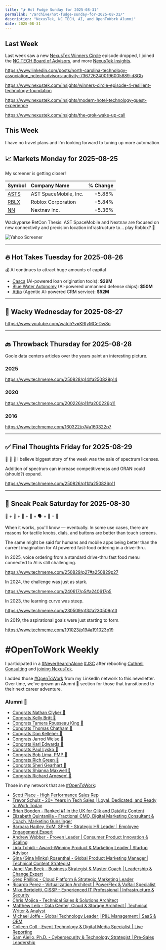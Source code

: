 ```yaml
---
title: "🌶️ Hot Fudge Sunday for 2025-08-31"
permalink: "/archive/hot-fudge-sunday-for-2025-08-31/"
description: "NexusTek, NC TECH, AI, and OpenToWork Alumni"
date: 2025-08-31
---
```


## Last Week

Last week saw a new [NexusTek Winners Circle](https://www.brighttalk.com/webcast/20887/651366) episode dropped, I joined the [NC TECH Board of Advisors](https://www.linkedin.com/posts/north-carolina-technology-association_nctechadvisors-activity-7367262400196005889-d8Gb), and more [NexusTek Insights](https://nexustek.com/insights/?utm_campaign=Blog%20Promotion&utm_source=email&utm_medium=newsletter&utm_term=nexustek&utm_content=jaycuthrell).

https://www.linkedin.com/posts/north-carolina-technology-association_nctechadvisors-activity-7367262400196005889-d8Gb

https://www.nexustek.com/insights/winners-circle-episode-4-resilient-technology-foundation

https://www.nexustek.com/insights/modern-hotel-technology-guest-experience

https://www.nexustek.com/insights/the-grok-wake-up-call

## This Week

I have no travel plans and I'm looking forward to tuning up more automation.

## 📈 Markets Monday for 2025-08-25
My screener is getting closer!

| Symbol | Company Name | % Change |
| :--- | :--- | ---: |
| [ASTS](https://www.google.com/finance/quote/ASTS:NASDAQ) | AST SpaceMobile, Inc. | +5.88% |
| [RBLX](https://www.google.com/finance/quote/RBLX:NYSE) | Roblox Corporation | +5.84% |
| [NN](https://www.google.com/finance/quote/NN:NASDAQ) | Nextnav Inc. | +5.36% |

Wackyparse RetCon Thesis: AST SpaceMobile and Nextnav are focused on new connectivity and precision location infrastructure to... play Roblox? 🤣

![Yahoo Screener](https://assets.buttondown.email/images/04c94c98-256c-4a1a-984e-0bb3edefece4.png?w=960&amp;fit=max)

---

## 🔥 Hot Takes Tuesday for 2025-08-26
💰 AI continues to attract huge amounts of capital

* [Casca](https://www.techmeme.com/250824/p7#a250824p7) (AI-powered loan origination tools): **$29M**
* [Blue Water Autonomy](https://www.techmeme.com/250826/p32#a250826p32) (AI-powered unmanned defense ships): **$50M**
* [Attio](https://www.techmeme.com/250826/p26#a250826p26) (Agentic AI-powered CRM service): **$52M**

---

## 🤪 Wacky Wednesday for 2025-08-27
https://www.youtube.com/watch?v=KRtyMCeDw8o

---

## 🔙 Throwback Thursday for 2025-08-28
Goole data centers articles over the years paint an interesting picture.

### 2025

https://www.techmeme.com/250828/p14#a250828p14

### 2020

https://www.techmeme.com/200226/p11#a200226p11

### 2016
 
https://www.techmeme.com/160322/p7#a160322p7

---

## ✅ Final Thoughts Friday for 2025-08-29
📶 🗼 🛜 I believe biggest story of the week was the sale of spectrum licenses. 

Addition of spectrum can increase competitiveness and ORAN could (should?) expand.

https://www.techmeme.com/250826/p11#a250826p11

---

## 🔮 Sneak Peak Saturday for 2025-08-30
🌮 + 🍔 + 🍟 + 🥤 + 🗣️ + 🤖 = 🤔

When it works, you'll know — eventually. In some use cases, there are reasons for tactile knobs, dials, and buttons are better than touch screens.

The same might be said for humans and mobile apps being better than the current imagination for AI powered fast-food ordering in a drive-thru.

In 2025, voice ordering from a standard drive-thru fast food menu connected to AI is still challenging.

https://www.techmeme.com/250829/p27#a250829p27

In 2024, the challenge was just as stark.

https://www.techmeme.com/240617/p5#a240617p5

In 2023, the learning curve was steep.

https://www.techmeme.com/230509/p13#a230509p13

In 2019, the aspirational goals were just starting to form.

https://www.techmeme.com/191023/p19#a191023p19

# #OpenToWork Weekly

I participated in a [#NeverSearchAlone](https://www.youtube.com/watch?v=OH3nzRdwYPA) [#JSC](https://www.phyl.org/jsc) after rebooting [Cuthrell Consulting](https://cuthrell.consulting) and [joining NexusTek](https://cuthrell.consulting/blog/jay-cuthrell-joins-nexustek/).

I added those [#OpenToWork](https://www.linkedin.com/search/results/content/?keywords=%23OpenToWork&origin=FACETED_SEARCH&postedBy=%5B%22first%22%5D&sid=TbC&sortBy=%22date_posted%22) from my LinkedIn network to this newsletter. Over time, we've grown an Alumni 🎉 section for those that transitioned to their next career adventure.

### Alumni 🎉

- [Congrats Nathan Clyker 🎉](https://www.linkedin.com/posts/activity-7366138435163607041-zOLE?utm_source=share&utm_medium=member_desktop&rcm=ACoAACk1T7oBu6QkP2p3bHgknv3R55ktER0dzqc)
- [Congrats Kelly Britt 🎉](https://www.linkedin.com/posts/activity-7351735768186306560-_6Ls?utm_source=share&utm_medium=member_desktop&rcm=ACoAACk1T7oBu6QkP2p3bHgknv3R55ktER0dzqc)
- [Congrats Tamera Rousseau King 🎉](https://www.linkedin.com/posts/activity-7343345962272120833-RNuK?utm_source=share&utm_medium=member_desktop&rcm=ACoAACk1T7oBu6QkP2p3bHgknv3R55ktER0dzqc)
- [Congrats Thomas Chatham 🎉](https://www.linkedin.com/in/thomaschatham/)
- [Congrats Dan Kelleher 🎉](https://www.linkedin.com/in/kelleherdan/)
- [Congrats Jarrod Weise 🎉](https://www.linkedin.com/posts/jarrodweise_thechargeahead-electricvehicles-innovation-activity-7325543362621509632-t5Oy?utm_source=share&utm_medium=member_desktop&rcm=ACoAACk1T7oBu6QkP2p3bHgknv3R55ktER0dzqc)
- [Congrats Karl Edwards 🎉](https://www.linkedin.com/posts/edwardskarl_im-happy-to-share-that-im-starting-a-new-activity-7323502970120138752-SLA-?utm_source=share&utm_medium=member_desktop&rcm=ACoAACk1T7oBu6QkP2p3bHgknv3R55ktER0dzqc)
- [Congrats Paul Lysko 🎉](https://www.linkedin.com/posts/paullysko_hellyeah-activity-7315070360708603905-ZDc_?utm_source=share&utm_medium=member_desktop&rcm=ACoAACk1T7oBu6QkP2p3bHgknv3R55ktER0dzqc)
- [Congrats Bob Lima, PMP 🎉](https://www.linkedin.com/posts/limarobert_im-happy-to-share-that-im-starting-a-new-activity-7315167863147769856-Tsk-?utm_source=share&utm_medium=member_desktop&rcm=ACoAACk1T7oBu6QkP2p3bHgknv3R55ktER0dzqc)
- [Congrats Rich Green 🎉](https://www.linkedin.com/posts/rich-green-5304804_im-happy-to-share-that-im-starting-a-new-activity-7312272227184324608-HmZN?utm_source=share&utm_medium=member_desktop&rcm=ACoAACk1T7oBu6QkP2p3bHgknv3R55ktER0dzqc)
- [Congrats Sheri Gearhart 🎉](https://www.linkedin.com/posts/sheri-gearhart_im-happy-to-share-that-im-starting-a-new-activity-7314986352909983745-VKzo?utm_source=share&utm_medium=member_desktop&rcm=ACoAACk1T7oBu6QkP2p3bHgknv3R55ktER0dzqc)
- [Congrats Shianna Maxwell 🎉](https://www.linkedin.com/posts/shiannamaxwell_im-happy-to-share-that-im-starting-a-new-activity-7302404919678902272-FHRz?utm_source=share&utm_medium=member_desktop&rcm=ACoAACk1T7oBu6QkP2p3bHgknv3R55ktER0dzqc)
- [Congrats Richard Arnesen! 🎉](https://www.linkedin.com/posts/richard-arnesen_im-happy-to-share-that-im-starting-a-new-activity-7290099022084616192-QjYm?utm_source=share&utm_medium=member_desktop)

Those in my network that are [#OpenToWork](https://www.linkedin.com/search/results/content/?keywords=%23OpenToWork&origin=FACETED_SEARCH&postedBy=%5B%22first%22%5D&sid=TbC&sortBy=%22date_posted%22):

- [Scott Place - High Performance Sales Rep](https://www.linkedin.com/in/scottplace/)
- [Trevor Schulz - 20+ Years in Tech Sales | Loyal, Dedicated, and Ready to Work Today](https://www.linkedin.com/in/trevorschulz/)
- [Brian Booden - Ranked #1 in the UK for Qlik and DataViz Content](https://www.linkedin.com/in/qlikluminary/)
- [Elizabeth Quintanilla - Fractional CMO, Digital Marketing Consultant & Coach, Marketing Gunslinger](https://www.linkedin.com/in/elizabethquintanilla/)
- [Barbara Hadley, EdM, SPHR - Strategic HR Leader | Employee Engagement Expert](https://www.linkedin.com/in/barbarahadleyhrleader/)
- [Andrew Webber - Proven Leader | Consumer Product Innovation & Scaling](https://www.linkedin.com/in/andrewwebber/)
- [Lida Tohidi - Award-Winning Product & Marketing Leader | Startup Advisor](https://www.linkedin.com/in/lidatohidi/)
- [Gina (Gina Minks) Rosenthal - Global Product Marketing Manager | Technical Content Strategist](https://www.linkedin.com/in/gminks/)
- [Janel Van Beek - Business Strategist & Master Coach | Leadership & Change Expert](https://www.linkedin.com/in/janellanzadbafrancievanwirkus220/)
- [Greg Phillips - Cloud Platform & Strategic Marketing Leader](https://www.linkedin.com/in/gregaphillips/)
- [Ricardo Perez - Virtualization Architect | PowerFlex & VxRail Specialist](https://www.linkedin.com/in/ricardo-perez-atx)
- [Mike Berteletti, CISSP - Experienced IT Professional | Infrastructure & Security](https://www.linkedin.com/in/mike-berteletti-cissp/)
- [Chris Mojica - Technical Sales & Solutions Architect](https://www.linkedin.com/in/pcmojica/)
- [Matthew Leib - Data Center, Cloud & Storage Architect | Technical Writer & Analyst](https://www.linkedin.com/in/matthewleib/)
- [Michael Joffe - Global Technology Leader | P&L Management | SaaS & OEM](https://www.linkedin.com/in/joffemichael/)
- [Colleen Coll - Event Technology & Digital Media Specialist | Live Reporting](https://www.linkedin.com/in/colleen-coll-b971505/)
- [Sam Aiello, Ph.D. - Cybersecurity & Technology Strategist | Pre-Sales Leadership](https://www.linkedin.com/in/samaiello/)

